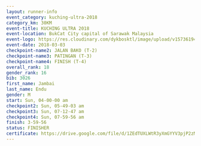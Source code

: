 ```yaml
--- 
layout: runner-info 
event_category: kuching-ultra-2018 
category_km: 30KM 
event-title: KUCHING ULTRA 2018 
event-location: BukCat City capital of Sarawak Malaysia 
event-logo: https://res.cloudinary.com/dykbosktl/image/upload/v1573619473/Logo/kuching-ultra-2018-logo_tlpvm5.png 
event-date: 2018-03-03 
checkpoint-name2: JALAN BAKO (T-2) 
checkpoint-name3: PATINGAN (T-3) 
checkpoint-name4: FINISH (T-4) 
overall_rank: 18
gender_rank: 16
bib: 3026
first_name: Jambai
last_name: Endu
gender: M
start: Sun, 04-00-00 am
checkpoint2: Sun, 05-49-03 am
checkpoint3: Sun, 07-12-47 am
checkpoint4: Sun, 07-59-56 am
finish: 3-59-56
status: FINISHER
certificate: https://drive.google.com/file/d/1ZEdTUXLWtR3yXmGYYV3pjP2zMV7r2zaB/view?usp=sharing","CERTIFICATE")
--- 
```

